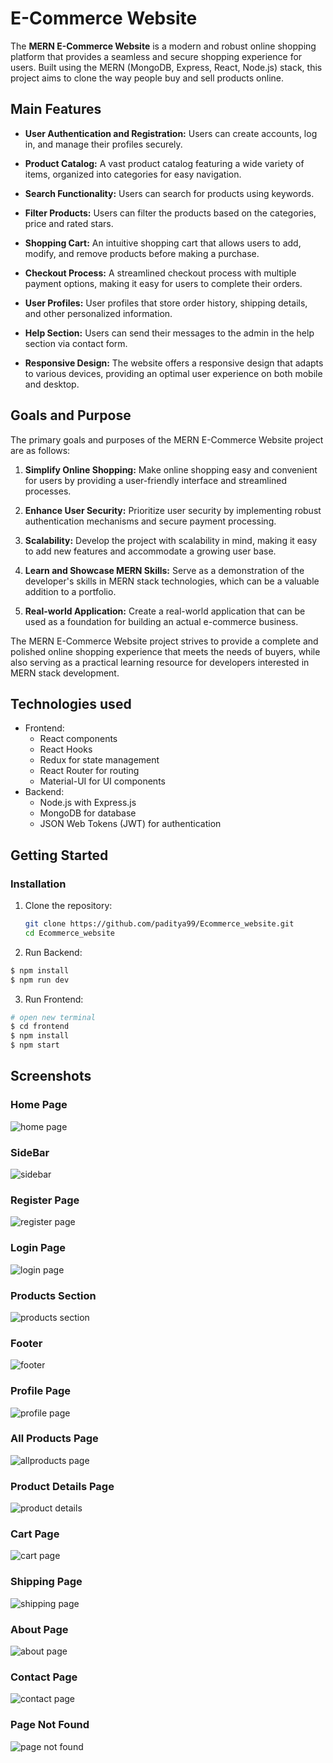 # E-Commerce Website

The **MERN E-Commerce Website** is a modern and robust online shopping platform that provides a seamless and secure shopping experience for users. Built using the MERN (MongoDB, Express, React, Node.js) stack, this project aims to clone the way people buy and sell products online.

## Main Features

- **User Authentication and Registration:** Users can create accounts, log in, and manage their profiles securely.

- **Product Catalog:** A vast product catalog featuring a wide variety of items, organized into categories for easy navigation.

- **Search Functionality:** Users can search for products using keywords.

- **Filter Products:** Users can filter the products based on the categories, price and rated stars.

- **Shopping Cart:** An intuitive shopping cart that allows users to add, modify, and remove products before making a purchase.

- **Checkout Process:** A streamlined checkout process with multiple payment options, making it easy for users to complete their orders.

- **User Profiles:** User profiles that store order history, shipping details, and other personalized information.

- **Help Section:** Users can send their messages to the admin in the help section via contact form.

<!-- **Admin Panel:** An admin panel for product management, order tracking, and user management. -->

<!-- **Payment Integration:** Seamless integration with popular payment gateways such as PayPal and Stripe, ensuring secure transactions. -->

- **Responsive Design:** The website offers a responsive design that adapts to various devices, providing an optimal user experience on both mobile and desktop.

## Goals and Purpose

The primary goals and purposes of the MERN E-Commerce Website project are as follows:

1. **Simplify Online Shopping:** Make online shopping easy and convenient for users by providing a user-friendly interface and streamlined processes.

2. **Enhance User Security:** Prioritize user security by implementing robust authentication mechanisms and secure payment processing.

3. **Scalability:** Develop the project with scalability in mind, making it easy to add new features and accommodate a growing user base.

4. **Learn and Showcase MERN Skills:** Serve as a demonstration of the developer's skills in MERN stack technologies, which can be a valuable addition to a portfolio.

5. **Real-world Application:** Create a real-world application that can be used as a foundation for building an actual e-commerce business.

The MERN E-Commerce Website project strives to provide a complete and polished online shopping experience that meets the needs of buyers, while also serving as a practical learning resource for developers interested in MERN stack development.


## Technologies used

- Frontend:
  - React components
  - React Hooks
  - Redux for state management
  - React Router for routing
  - Material-UI for UI components
- Backend:
  - Node.js with Express.js
  - MongoDB for database
  - JSON Web Tokens (JWT) for authentication

## Getting Started

### Installation

1. Clone the repository:

   ```bash
   git clone https://github.com/paditya99/Ecommerce_website.git
   cd Ecommerce_website
   ```

2. Run Backend:

  ```bash
  $ npm install
  $ npm run dev
  ```

3. Run Frontend:

  ```bash
  # open new terminal
  $ cd frontend
  $ npm install
  $ npm start
  ```

## Screenshots

### Home Page
![home page](https://github.com/paditya99/Ecommerce_website/assets/43406934/680e9d37-a306-4998-bb80-0efd7b12634b)

###  SideBar
![sidebar](https://github.com/paditya99/Ecommerce_website/assets/43406934/4c09f7c5-6b0e-47a5-9ab1-31791cd4a37b)

### Register Page
![register page](https://github.com/paditya99/Ecommerce_website/assets/43406934/5f1ef209-d42a-45eb-9943-9cbb355e4434)

### Login Page
![login page](https://github.com/paditya99/Ecommerce_website/assets/43406934/b0c8b5af-07b6-43aa-9c64-9b98f7205c79)

### Products Section
![products section](https://github.com/paditya99/Ecommerce_website/assets/43406934/f0380a0c-98b5-47f8-9736-40315cb58391)

### Footer
![footer](https://github.com/paditya99/Ecommerce_website/assets/43406934/e64b25e6-3155-4c22-be6b-1df6d86d0aec)

### Profile Page
![profile page](https://github.com/paditya99/Ecommerce_website/assets/43406934/f0ebaea1-bf95-4899-a47c-2eff70320fed)

### All Products Page
![allproducts page](https://github.com/paditya99/Ecommerce_website/assets/43406934/3178e726-f2bf-45e7-a12b-2b4685916922)

### Product Details Page
![product details](https://github.com/paditya99/Ecommerce_website/assets/43406934/d5969b7f-e46f-4d4a-a03e-39cd4032159c)

### Cart Page
![cart page](https://github.com/paditya99/Ecommerce_website/assets/43406934/46e52d25-f19d-472c-b03f-624bafb0bff0)

### Shipping Page
![shipping page](https://github.com/paditya99/Ecommerce_website/assets/43406934/e2ce3ce8-2f68-4371-aa4f-134fba76bc92)

### About Page
![about page](https://github.com/paditya99/Ecommerce_website/assets/43406934/1a17c6f0-738c-4b06-8523-bdb09ce86a75)

### Contact Page
![contact page](https://github.com/paditya99/Ecommerce_website/assets/43406934/da2c5c2d-8507-4904-82fb-aed0aa97729f)

### Page Not Found
![page not found](https://github.com/paditya99/Ecommerce_website/assets/43406934/3b7d8e6d-c8dd-44f6-a6d1-b92926e193fa)

